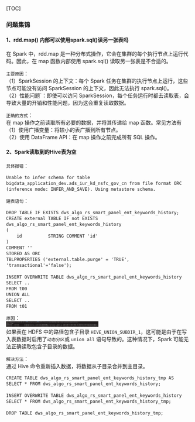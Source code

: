 [TOC]
### 问题集锦
#### 1、rdd.map() 内部可以使用spark.sql()读另一张表吗
在 Spark 中，rdd.map 是一种分布式操作，它会在集群的每个执行节点上运行代码。因此，在 map 函数内部使用 spark.sql() 读取另一张表是不合适的。

`主要原因`：<br>
（1）SparkSession 的上下文：每个 Spark 任务在集群的执行节点上运行，这些节点可能没有访问 SparkSession 的上下文，因此无法执行 spark.sql()。<br>
（2）性能问题`：即使可以访问 SparkSession，每个任务运行时都去读取表，会导致大量的开销和性能问题，因为这会重复读取数据。

`正确的方式`：<br>
在 map 操作之前读取所有必要的数据，并将其传递给 map 函数。常见方法有<br>
  （1）使用广播变量：将较小的表广播到所有节点。 <br>
  （2）使用 DataFrame API：在 map 操作之前完成所有 SQL 操作。


#### 2、Spark读取到的Hive表为空
`具体报错`：<br>
```
Unable to infer schema for table bigdata_application_dev.ads_iur_kd_nsfc_gov_cn from file format ORC (inference mode: INFER_AND_SAVE). Using metastore schema.
```

`建表语句`：<br>
```
DROP TABLE IF EXISTS dws_algo_rs_smart_panel_ent_keywords_history;
CREATE external TABLE IF not EXISTS dws_algo_rs_smart_panel_ent_keywords_history
(
    id          STRING COMMENT 'id'
)
COMMENT ''
STORED AS ORC
TBLPROPERTIES ('external.table.purge' = 'TRUE', 'transactional'='false');

INSERT OVERWRITE TABLE dws_algo_rs_smart_panel_ent_keywords_history
SELECT ..
FROM t00
UNION ALL
SELECT ..
FROM t01
```

`原因`：<br>
<img src="images/spark/SparkQA_Spark读取到的Hive表为空.png" width="50%" height="50%" alt=""><br>
如果表在 HDFS 中的路径包含子目录 `HIVE_UNION_SUBDIR_1`，这可能是由于在写入表数据时启用了`动态分区`或 `union all` 语句导致的。这种情况下，Spark 可能无法正确读取包含子目录的数据。

`解决方法`：<br>
通过 Hive 命令重新插入数据，将数据从子目录合并到主目录。
```
CREATE TABLE dws_algo_rs_smart_panel_ent_keywords_history_tmp AS
SELECT * FROM dws_algo_rs_smart_panel_ent_keywords_history;

INSERT OVERWRITE TABLE dws_algo_rs_smart_panel_ent_keywords_history
SELECT * FROM dws_algo_rs_smart_panel_ent_keywords_history_tmp;

DROP TABLE dws_algo_rs_smart_panel_ent_keywords_history_tmp;
```




